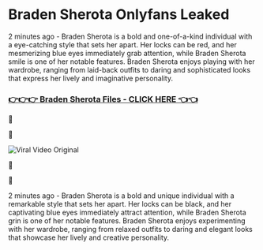 # Braden Sherota Onlyfans Leaked

<p>2 minutes ago - Braden Sherota is a bold and one-of-a-kind individual with a eye-catching style that sets her apart. Her locks can be red, and her mesmerizing blue eyes immediately grab attention, while Braden Sherota smile is one of her notable features. Braden Sherota enjoys playing with her wardrobe, ranging from laid-back outfits to daring and sophisticated looks that express her lively and imaginative personality.</p><p>
<h3><a href="https://fansleaks.com-getfree.pro/braden-sherota" rel="nofollow">👉👉👉 Braden Sherota Files - CLICK HERE 👈👈</a></h3>
<p>🔻</p>
<p>🔻</p> <p>
<a href="https://fansleaks.com-getfree.pro/braden-sherota" rel="nofollow"><img src="https://i.imgur.com/0ZbtXZ5.gif" alt="Viral Video Original" style="max-width: 100%; display: inline-block;" data-target="animated-image.originalImage"></a>
<p>🔻</p>
<p>🔻</p> <p>2 minutes ago - Braden Sherota is a bold and unique individual with a remarkable style that sets her apart. Her locks can be black, and her captivating blue eyes immediately attract attention, while Braden Sherota grin is one of her notable features. Braden Sherota enjoys experimenting with her wardrobe, ranging from relaxed outfits to daring and elegant looks that showcase her lively and creative personality.</p>